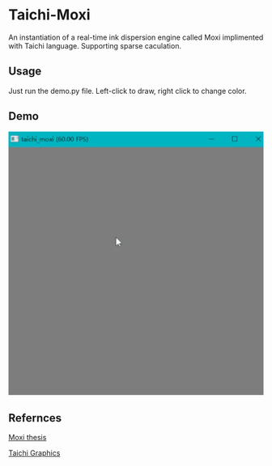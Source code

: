 # Taichi-Moxi
An instantiation of a real-time ink dispersion engine called Moxi implimented with Taichi language. Supporting sparse caculation.

## Usage
Just run the demo.py file.
Left-click to draw, right click to change color.

## Demo
![sparse demo](demo.gif)

## Refernces
[Moxi thesis](http://visgraph.cse.ust.hk/MoXi/moxi.pdf)

[Taichi Graphics](https://taichi.graphics/)
